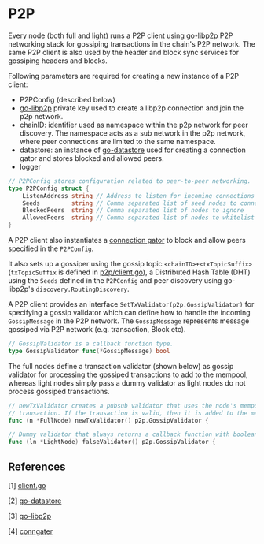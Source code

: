 # P2P

Every  node (both full and light) runs a P2P client using [go-libp2p][go-libp2p] P2P networking stack for gossiping transactions in the chain's P2P network. The same P2P client is also used by the header and block sync services for gossiping headers and blocks.

Following parameters are required for creating a new instance of a P2P client:

* P2PConfig (described below)
* [go-libp2p][go-libp2p] private key used to create a libp2p connection and join the p2p network.
* chainID: identifier used as namespace within the p2p network for peer discovery. The namespace acts as a sub network in the p2p network, where peer connections are limited to the same namespace.
* datastore: an instance of [go-datastore][go-datastore] used for creating a connection gator and stores blocked and allowed peers.
* logger

```go
// P2PConfig stores configuration related to peer-to-peer networking.
type P2PConfig struct {
	ListenAddress string // Address to listen for incoming connections
	Seeds         string // Comma separated list of seed nodes to connect to
	BlockedPeers  string // Comma separated list of nodes to ignore
	AllowedPeers  string // Comma separated list of nodes to whitelist
}
```

A P2P client also instantiates a [connection gator][conngater] to block and allow peers specified in the `P2PConfig`.

It also sets up a gossiper using the gossip topic `<chainID>+<txTopicSuffix>` (`txTopicSuffix` is defined in [p2p/client.go][client.go]), a Distributed Hash Table (DHT) using the `Seeds` defined in the `P2PConfig` and peer discovery using go-libp2p's `discovery.RoutingDiscovery`.

A P2P client provides an interface `SetTxValidator(p2p.GossipValidator)` for specifying a gossip validator which can define how to handle the incoming `GossipMessage` in the P2P network. The `GossipMessage` represents message gossiped via P2P network (e.g. transaction, Block etc).

```go
// GossipValidator is a callback function type.
type GossipValidator func(*GossipMessage) bool
```

The full nodes define a transaction validator (shown below) as gossip validator for processing the gossiped transactions to add to the mempool, whereas light nodes simply pass a dummy validator as light nodes do not process gossiped transactions.

```go
// newTxValidator creates a pubsub validator that uses the node's mempool to check the
// transaction. If the transaction is valid, then it is added to the mempool
func (n *FullNode) newTxValidator() p2p.GossipValidator {
```

```go
// Dummy validator that always returns a callback function with boolean `false`
func (ln *LightNode) falseValidator() p2p.GossipValidator {
```

## References

[1] [client.go][client.go]

[2] [go-datastore][go-datastore]

[3] [go-libp2p][go-libp2p]

[4] [conngater][conngater]

[client.go]: https://github.com/evolve/evolve/blob/main/pkg/p2p/client.go
[go-datastore]: https://github.com/ipfs/go-datastore
[go-libp2p]: https://github.com/libp2p/go-libp2p
[conngater]: https://github.com/libp2p/go-libp2p/tree/master/p2p/net/conngater
